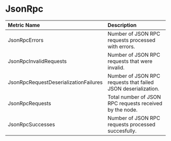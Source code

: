 # JsonRpc

| Metric Name | Description |
| :--- | :--- |
| JsonRpcErrors | Number of JSON RPC requests processed with errors. |
| JsonRpcInvalidRequests | Number of JSON RPC requests that were invalid. |
| JsonRpcRequestDeserializationFailures | Number of JSON RPC requests that failed JSON deserialization. |
| JsonRpcRequests | Total number of JSON RPC requests received by the node. |
| JsonRpcSuccesses | Number of JSON RPC requests processed succesfully. |
